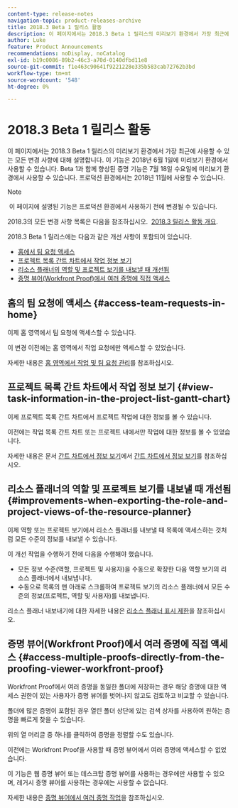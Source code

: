 ```yaml
---
content-type: release-notes
navigation-topic: product-releases-archive
title: 2018.3 Beta 1 릴리스 활동
description: 이 페이지에서는 2018.3 Beta 1 릴리스의 미리보기 환경에서 가장 최근에 사용할 수 있는 모든 변경 사항에 대해 설명합니다. 이 기능은 2018년 6월 1일에 미리보기 환경에서 사용할 수 있습니다. Beta 1과 함께 향상된 증명 기능은 7월 18일 수요일에 미리보기 환경에서 사용할 수 있습니다. 프로덕션 환경에서는 2018년 11월에 사용할 수 있습니다.
author: Luke
feature: Product Announcements
recommendations: noDisplay, noCatalog
exl-id: b19c0086-89b2-46c3-a70d-0140dfbd11e8
source-git-commit: f1e463c90641f9221228e335b583cab72762b3bd
workflow-type: tm+mt
source-wordcount: '548'
ht-degree: 0%

---
```


# 2018.3 Beta 1 릴리스 활동

이 페이지에서는 2018.3 Beta 1 릴리스의 미리보기 환경에서 가장 최근에 사용할 수 있는 모든 변경 사항에 대해 설명합니다. 이 기능은 2018년 6월 1일에 미리보기 환경에서 사용할 수 있습니다. Beta 1과 함께 향상된 증명 기능은 7월 18일 수요일에 미리보기 환경에서 사용할 수 있습니다. 프로덕션 환경에서는 2018년 11월에 사용할 수 있습니다.

>[!NOTE]
>
> 이 페이지에 설명된 기능은 프로덕션 환경에서 사용하기 전에 변경될 수 있습니다.

2018.3의 모든 변경 사항 목록은 다음을 참조하십시오.  [2018.3 릴리스 활동 개요](../../../../product-announcements/product-releases/quarterly-release-archive/2018.3-release-activity/2018-3-release-activity-overview.md).

2018.3 Beta 1 릴리스에는 다음과 같은 개선 사항이 포함되어 있습니다.

* [홈에서 팀 요청 액세스](#access-team-requests-in-home)
* [프로젝트 목록 간트 차트에서 작업 정보 보기](#view-task-information-in-the-project-list-gantt-chart)
* [리소스 플래너의 역할 및 프로젝트 보기를 내보낼 때 개선됨](#improvements-when-exporting-the-role-and-project-views-of-the-resource-planner)
* [증명 뷰어(Workfront Proof)에서 여러 증명에 직접 액세스](#access-multiple-proofs-directly-from-the-proofing-viewer-workfront-proof)

## 홈의 팀 요청에 액세스 {#access-team-requests-in-home}

이제 홈 영역에서 팀 요청에 액세스할 수 있습니다.

이 변경 이전에는 홈 영역에서 작업 요청에만 액세스할 수 있었습니다.

자세한 내용은 [홈 영역에서 작업 및 팀 요청 관리](../../../../workfront-basics/using-home/using-the-home-area/manage-work-and-team-requests-home.md)를 참조하십시오.

## 프로젝트 목록 간트 차트에서 작업 정보 보기 {#view-task-information-in-the-project-list-gantt-chart}

이제 프로젝트 목록 간트 차트에서 프로젝트 작업에 대한 정보를 볼 수 있습니다. 

이전에는 작업 목록 간트 차트 또는 프로젝트 내에서만 작업에 대한 정보를 볼 수 있었습니다.

자세한 내용은 문서 [간트 차트에서 정보 보기](../../../../manage-work/gantt-chart/use-the-gantt-chart/view-info-in-gantt.md)에서 [간트 차트에서 정보 보기](../../../../manage-work/gantt-chart/use-the-gantt-chart/view-info-in-gantt.md)를 참조하십시오.

## 리소스 플래너의 역할 및 프로젝트 보기를 내보낼 때 개선됨 {#improvements-when-exporting-the-role-and-project-views-of-the-resource-planner}

이제 역할 또는 프로젝트 보기에서 리소스 플래너를 내보낼 때 목록에 액세스하는 것처럼 모든 수준의 정보를 내보낼 수 있습니다.

이 개선 작업을 수행하기 전에 다음을 수행해야 했습니다.

* 모든 정보 수준(역할, 프로젝트 및 사용자)을 수동으로 확장한 다음 역할 보기의 리소스 플래너에서 내보냅니다.
* 수동으로 목록의 맨 아래로 스크롤하여 프로젝트 보기의 리소스 플래너에서 모든 수준의 정보(프로젝트, 역할 및 사용자)를 내보냅니다.

리소스 플래너 내보내기에 대한 자세한 내용은 [리소스 플래너 표시 제한](../../../../resource-mgmt/resource-planning/resource-planner-display-limitations.md)을 참조하십시오.

## 증명 뷰어(Workfront Proof)에서 여러 증명에 직접 액세스 {#access-multiple-proofs-directly-from-the-proofing-viewer-workfront-proof}

Workfront Proof에서 여러 증명을 동일한 폴더에 저장하는 경우 해당 증명에 대한 액세스 권한이 있는 사용자가 증명 뷰어를 벗어나지 않고도 검토하고 비교할 수 있습니다. 

폴더에 많은 증명이 포함된 경우 열린 폴더 상단에 있는 검색 상자를 사용하여 원하는 증명을 빠르게 찾을 수 있습니다.

위의 열 머리글 중 하나를 클릭하여 증명을 정렬할 수도 있습니다.

이전에는 Workfront Proof을 사용할 때 증명 뷰어에서 여러 증명에 액세스할 수 없었습니다.

이 기능은 웹 증명 뷰어 또는 데스크탑 증명 뷰어를 사용하는 경우에만 사용할 수 있으며, 레거시 증명 뷰어를 사용하는 경우에는 사용할 수 없습니다.

자세한 내용은 [증명 뷰어에서 여러 증명 작업](../../../../workfront-proof/wp-work-proofsfiles/review-proofs-wpv/work-with-multiple-proofs.md)을 참조하십시오.
